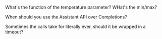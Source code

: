 What's the function of the temperature parameter? WHat's the min/max?

When should you use the Assistant API over Completions?

Sometimes the calls take for literally ever, should it be wrapped in a timeout?